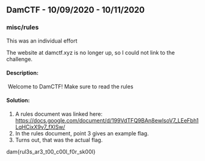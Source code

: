 ## DamCTF - 10/09/2020 - 10/11/2020

### misc/rules

This was an individual effort

The website at damctf.xyz is no longer up, so I could not link to the challenge.

#### Description:

​	Welcome to DamCTF! Make sure to read the rules

#### Solution:

1. A rules document was linked here: https://docs.google.com/document/d/199VdTFQ9BAn8ewlsoV7_LEeFbh1LqHCixX9v7_fXlSw/
2. In the rules document, point 3 gives an example flag.
3. Turns out, that was the actual flag.

dam{rul3s_ar3_t00_c00l_f0r_sk00l}